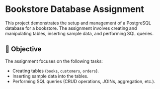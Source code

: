 # Bookstore Database Assignment

This project demonstrates the setup and management of a PostgreSQL database for a bookstore. The assignment involves creating and manipulating tables, inserting sample data, and performing SQL queries.

## 🚀 Objective
The assignment focuses on the following tasks:
- Creating tables (`books`, `customers`, `orders`).
- Inserting sample data into the tables.
- Performing SQL queries (CRUD operations, JOINs, aggregation, etc.).